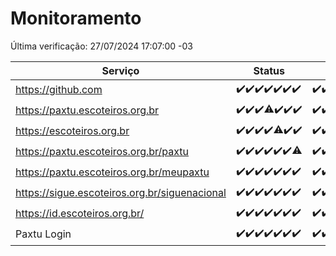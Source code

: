 # Monitoramento

Última verificação: 27/07/2024 17:07:00 -03

|Serviço|Status|Últimas 24h|
|---|---|---|
|https://github.com|<span title="2024-07-20: OK=24">✔️</span><span title="2024-07-21: OK=23">✔️</span><span title="2024-07-22: OK=23">✔️</span><span title="2024-07-23: OK=24">✔️</span><span title="2024-07-24: OK=24">✔️</span><span title="2024-07-25: OK=24">✔️</span><span title="2024-07-26: OK=20">✔️</span>|<span title="26/07/2024 17:10:00 -03 : 200">✔️</span><span title="26/07/2024 18:06:00 -03 : 200">✔️</span><span title="26/07/2024 19:07:00 -03 : 200">✔️</span><span title="26/07/2024 20:06:00 -03 : 200">✔️</span><span title="26/07/2024 21:34:00 -03 : 200">✔️</span><span title="26/07/2024 22:55:00 -03 : 200">✔️</span><span title="26/07/2024 23:26:00 -03 : 200">✔️</span><span title="27/07/2024 00:09:00 -03 : 200">✔️</span><span title="27/07/2024 01:08:00 -03 : 200">✔️</span><span title="27/07/2024 02:07:00 -03 : 200">✔️</span><span title="27/07/2024 03:09:00 -03 : 200">✔️</span><span title="27/07/2024 04:08:00 -03 : 200">✔️</span><span title="27/07/2024 05:08:00 -03 : 200">✔️</span><span title="27/07/2024 06:07:00 -03 : 200">✔️</span><span title="27/07/2024 07:07:00 -03 : 200">✔️</span><span title="27/07/2024 08:06:00 -03 : 200">✔️</span><span title="27/07/2024 09:13:00 -03 : 200">✔️</span><span title="27/07/2024 10:08:00 -03 : 200">✔️</span><span title="27/07/2024 11:06:00 -03 : 200">✔️</span><span title="27/07/2024 12:06:00 -03 : 200">✔️</span><span title="27/07/2024 13:08:00 -03 : 200">✔️</span><span title="27/07/2024 14:06:00 -03 : 200">✔️</span><span title="27/07/2024 15:09:00 -03 : 200">✔️</span><span title="27/07/2024 16:03:00 -03 : 200">✔️</span><span title="27/07/2024 17:06:00 -03 : 200">✔️</span>|
|https://paxtu.escoteiros.org.br|<span title="2024-07-20: OK=24">✔️</span><span title="2024-07-21: OK=23">✔️</span><span title="2024-07-22: OK=23">✔️</span><span title="2024-07-23: OK=23, Falhas=1">⚠️</span><span title="2024-07-24: OK=24">✔️</span><span title="2024-07-25: OK=24">✔️</span><span title="2024-07-26: OK=20">✔️</span>|<span title="26/07/2024 17:10:00 -03 : 200">✔️</span><span title="26/07/2024 18:06:00 -03 : 200">✔️</span><span title="26/07/2024 19:07:00 -03 : 200">✔️</span><span title="26/07/2024 20:06:00 -03 : 200">✔️</span><span title="26/07/2024 21:34:00 -03 : 200">✔️</span><span title="26/07/2024 22:55:00 -03 : 200">✔️</span><span title="26/07/2024 23:26:00 -03 : 200">✔️</span><span title="27/07/2024 00:09:00 -03 : 200">✔️</span><span title="27/07/2024 01:08:00 -03 : 200">✔️</span><span title="27/07/2024 02:07:00 -03 : 200">✔️</span><span title="27/07/2024 03:09:00 -03 : 200">✔️</span><span title="27/07/2024 04:08:00 -03 : 200">✔️</span><span title="27/07/2024 05:08:00 -03 : 200">✔️</span><span title="27/07/2024 06:07:00 -03 : 200">✔️</span><span title="27/07/2024 07:07:00 -03 : 200">✔️</span><span title="27/07/2024 08:06:00 -03 : 200">✔️</span><span title="27/07/2024 09:13:00 -03 : 200">✔️</span><span title="27/07/2024 10:08:00 -03 : 200">✔️</span><span title="27/07/2024 11:06:00 -03 : 200">✔️</span><span title="27/07/2024 12:06:00 -03 : 200">✔️</span><span title="27/07/2024 13:08:00 -03 : 200">✔️</span><span title="27/07/2024 14:06:00 -03 : 200">✔️</span><span title="27/07/2024 15:09:00 -03 : 200">✔️</span><span title="27/07/2024 16:03:00 -03 : 200">✔️</span><span title="27/07/2024 17:06:00 -03 : 200">✔️</span>|
|https://escoteiros.org.br|<span title="2024-07-20: OK=24">✔️</span><span title="2024-07-21: OK=23">✔️</span><span title="2024-07-22: OK=23">✔️</span><span title="2024-07-23: OK=24">✔️</span><span title="2024-07-24: OK=22, Falhas=2">⚠️</span><span title="2024-07-25: OK=24">✔️</span><span title="2024-07-26: OK=20">✔️</span>|<span title="26/07/2024 17:10:00 -03 : 200">✔️</span><span title="26/07/2024 18:06:00 -03 : 200">✔️</span><span title="26/07/2024 19:07:00 -03 : 200">✔️</span><span title="26/07/2024 20:06:00 -03 : 200">✔️</span><span title="26/07/2024 21:34:00 -03 : 200">✔️</span><span title="26/07/2024 22:55:00 -03 : 200">✔️</span><span title="26/07/2024 23:26:00 -03 : 200">✔️</span><span title="27/07/2024 00:09:00 -03 : 200">✔️</span><span title="27/07/2024 01:08:00 -03 : 200">✔️</span><span title="27/07/2024 02:07:00 -03 : 200">✔️</span><span title="27/07/2024 03:09:00 -03 : 200">✔️</span><span title="27/07/2024 04:08:00 -03 : 200">✔️</span><span title="27/07/2024 05:08:00 -03 : 200">✔️</span><span title="27/07/2024 06:07:00 -03 : 200">✔️</span><span title="27/07/2024 07:07:00 -03 : 200">✔️</span><span title="27/07/2024 08:06:00 -03 : 200">✔️</span><span title="27/07/2024 09:13:00 -03 : 200">✔️</span><span title="27/07/2024 10:08:00 -03 : 200">✔️</span><span title="27/07/2024 11:06:00 -03 : 200">✔️</span><span title="27/07/2024 12:06:00 -03 : 200">✔️</span><span title="27/07/2024 13:08:00 -03 : 200">✔️</span><span title="27/07/2024 14:06:00 -03 : 200">✔️</span><span title="27/07/2024 15:09:00 -03 : 200">✔️</span><span title="27/07/2024 16:03:00 -03 : 200">✔️</span><span title="27/07/2024 17:06:00 -03 : 200">✔️</span>|
|https://paxtu.escoteiros.org.br/paxtu|<span title="2024-07-20: OK=24">✔️</span><span title="2024-07-21: OK=23">✔️</span><span title="2024-07-22: OK=23">✔️</span><span title="2024-07-23: OK=24">✔️</span><span title="2024-07-24: OK=24">✔️</span><span title="2024-07-25: OK=24">✔️</span><span title="2024-07-26: OK=19, Falhas=1">⚠️</span>|<span title="26/07/2024 17:10:00 -03 : 200">✔️</span><span title="26/07/2024 18:06:00 -03 : 200">✔️</span><span title="26/07/2024 19:07:00 -03 : 200">✔️</span><span title="26/07/2024 20:06:00 -03 : 200">✔️</span><span title="26/07/2024 21:34:00 -03 : 200">✔️</span><span title="26/07/2024 22:55:00 -03 : 200">✔️</span><span title="26/07/2024 23:26:00 -03 : 200">✔️</span><span title="27/07/2024 00:09:00 -03 : 200">✔️</span><span title="27/07/2024 01:08:00 -03 : 200">✔️</span><span title="27/07/2024 02:07:00 -03 : 200">✔️</span><span title="27/07/2024 03:09:00 -03 : 200">✔️</span><span title="27/07/2024 04:08:00 -03 : 200">✔️</span><span title="27/07/2024 05:08:00 -03 : 200">✔️</span><span title="27/07/2024 06:07:00 -03 : 200">✔️</span><span title="27/07/2024 07:07:00 -03 : 200">✔️</span><span title="27/07/2024 08:06:00 -03 : 200">✔️</span><span title="27/07/2024 09:13:00 -03 : 200">✔️</span><span title="27/07/2024 10:08:00 -03 : 200">✔️</span><span title="27/07/2024 11:06:00 -03 : 200">✔️</span><span title="27/07/2024 12:06:00 -03 : 200">✔️</span><span title="27/07/2024 13:08:00 -03 : 200">✔️</span><span title="27/07/2024 14:06:00 -03 : 200">✔️</span><span title="27/07/2024 15:09:00 -03 : 200">✔️</span><span title="27/07/2024 16:03:00 -03 : 200">✔️</span><span title="27/07/2024 17:07:00 -03 : 200">✔️</span>|
|https://paxtu.escoteiros.org.br/meupaxtu|<span title="2024-07-20: OK=24">✔️</span><span title="2024-07-21: OK=23">✔️</span><span title="2024-07-22: OK=23">✔️</span><span title="2024-07-23: OK=24">✔️</span><span title="2024-07-24: OK=24">✔️</span><span title="2024-07-25: OK=24">✔️</span><span title="2024-07-26: OK=20">✔️</span>|<span title="26/07/2024 17:10:00 -03 : 200">✔️</span><span title="26/07/2024 18:06:00 -03 : 200">✔️</span><span title="26/07/2024 19:07:00 -03 : 200">✔️</span><span title="26/07/2024 20:06:00 -03 : 200">✔️</span><span title="26/07/2024 21:34:00 -03 : 200">✔️</span><span title="26/07/2024 22:55:00 -03 : 200">✔️</span><span title="26/07/2024 23:26:00 -03 : 200">✔️</span><span title="27/07/2024 00:09:00 -03 : 200">✔️</span><span title="27/07/2024 01:08:00 -03 : 200">✔️</span><span title="27/07/2024 02:07:00 -03 : 200">✔️</span><span title="27/07/2024 03:09:00 -03 : 200">✔️</span><span title="27/07/2024 04:08:00 -03 : 200">✔️</span><span title="27/07/2024 05:08:00 -03 : 200">✔️</span><span title="27/07/2024 06:07:00 -03 : 200">✔️</span><span title="27/07/2024 07:07:00 -03 : 200">✔️</span><span title="27/07/2024 08:06:00 -03 : 200">✔️</span><span title="27/07/2024 09:13:00 -03 : 200">✔️</span><span title="27/07/2024 10:08:00 -03 : 200">✔️</span><span title="27/07/2024 11:06:00 -03 : 200">✔️</span><span title="27/07/2024 12:06:00 -03 : 200">✔️</span><span title="27/07/2024 13:08:00 -03 : 200">✔️</span><span title="27/07/2024 14:06:00 -03 : 200">✔️</span><span title="27/07/2024 15:09:00 -03 : 200">✔️</span><span title="27/07/2024 16:03:00 -03 : 200">✔️</span><span title="27/07/2024 17:07:00 -03 : 200">✔️</span>|
|https://sigue.escoteiros.org.br/siguenacional|<span title="2024-07-20: OK=24">✔️</span><span title="2024-07-21: OK=23">✔️</span><span title="2024-07-22: OK=23">✔️</span><span title="2024-07-23: OK=24">✔️</span><span title="2024-07-24: OK=24">✔️</span><span title="2024-07-25: OK=24">✔️</span><span title="2024-07-26: OK=20">✔️</span>|<span title="26/07/2024 17:10:00 -03 : 200">✔️</span><span title="26/07/2024 18:06:00 -03 : 200">✔️</span><span title="26/07/2024 19:07:00 -03 : 200">✔️</span><span title="26/07/2024 20:06:00 -03 : 200">✔️</span><span title="26/07/2024 21:34:00 -03 : 200">✔️</span><span title="26/07/2024 22:55:00 -03 : 200">✔️</span><span title="26/07/2024 23:26:00 -03 : 200">✔️</span><span title="27/07/2024 00:09:00 -03 : 200">✔️</span><span title="27/07/2024 01:08:00 -03 : 200">✔️</span><span title="27/07/2024 02:07:00 -03 : 200">✔️</span><span title="27/07/2024 03:09:00 -03 : 200">✔️</span><span title="27/07/2024 04:08:00 -03 : 200">✔️</span><span title="27/07/2024 05:08:00 -03 : 200">✔️</span><span title="27/07/2024 06:07:00 -03 : 200">✔️</span><span title="27/07/2024 07:07:00 -03 : 200">✔️</span><span title="27/07/2024 08:06:00 -03 : 200">✔️</span><span title="27/07/2024 09:13:00 -03 : 200">✔️</span><span title="27/07/2024 10:08:00 -03 : 200">✔️</span><span title="27/07/2024 11:06:00 -03 : 200">✔️</span><span title="27/07/2024 12:06:00 -03 : 200">✔️</span><span title="27/07/2024 13:08:00 -03 : 200">✔️</span><span title="27/07/2024 14:06:00 -03 : 200">✔️</span><span title="27/07/2024 15:09:00 -03 : 200">✔️</span><span title="27/07/2024 16:03:00 -03 : 200">✔️</span><span title="27/07/2024 17:07:00 -03 : 200">✔️</span>|
|https://id.escoteiros.org.br/|<span title="2024-07-20: OK=24">✔️</span><span title="2024-07-21: OK=23">✔️</span><span title="2024-07-22: OK=23">✔️</span><span title="2024-07-23: OK=24">✔️</span><span title="2024-07-24: OK=24">✔️</span><span title="2024-07-25: OK=24">✔️</span><span title="2024-07-26: OK=20">✔️</span>|<span title="26/07/2024 17:10:00 -03 : 200">✔️</span><span title="26/07/2024 18:06:00 -03 : 200">✔️</span><span title="26/07/2024 19:07:00 -03 : 200">✔️</span><span title="26/07/2024 20:06:00 -03 : 200">✔️</span><span title="26/07/2024 21:34:00 -03 : 200">✔️</span><span title="26/07/2024 22:55:00 -03 : 200">✔️</span><span title="26/07/2024 23:26:00 -03 : 200">✔️</span><span title="27/07/2024 00:09:00 -03 : 200">✔️</span><span title="27/07/2024 01:08:00 -03 : 200">✔️</span><span title="27/07/2024 02:07:00 -03 : 200">✔️</span><span title="27/07/2024 03:09:00 -03 : 200">✔️</span><span title="27/07/2024 04:08:00 -03 : 200">✔️</span><span title="27/07/2024 05:08:00 -03 : 200">✔️</span><span title="27/07/2024 06:07:00 -03 : 200">✔️</span><span title="27/07/2024 07:07:00 -03 : 200">✔️</span><span title="27/07/2024 08:06:00 -03 : 200">✔️</span><span title="27/07/2024 09:13:00 -03 : 200">✔️</span><span title="27/07/2024 10:08:00 -03 : 200">✔️</span><span title="27/07/2024 11:06:00 -03 : 200">✔️</span><span title="27/07/2024 12:06:00 -03 : 200">✔️</span><span title="27/07/2024 13:08:00 -03 : 200">✔️</span><span title="27/07/2024 14:06:00 -03 : 200">✔️</span><span title="27/07/2024 15:09:00 -03 : 200">✔️</span><span title="27/07/2024 16:03:00 -03 : 200">✔️</span><span title="27/07/2024 17:07:00 -03 : 200">✔️</span>|
|Paxtu Login|<span title="2024-07-20: OK=24">✔️</span><span title="2024-07-21: OK=23">✔️</span><span title="2024-07-22: OK=23">✔️</span><span title="2024-07-23: OK=24">✔️</span><span title="2024-07-24: OK=24">✔️</span><span title="2024-07-25: OK=24">✔️</span><span title="2024-07-26: OK=20">✔️</span>|<span title="26/07/2024 17:10:00 -03 : 200">✔️</span><span title="26/07/2024 18:06:00 -03 : 200">✔️</span><span title="26/07/2024 19:07:00 -03 : 200">✔️</span><span title="26/07/2024 20:06:00 -03 : 200">✔️</span><span title="26/07/2024 21:34:00 -03 : 200">✔️</span><span title="26/07/2024 22:55:00 -03 : 200">✔️</span><span title="26/07/2024 23:26:00 -03 : 200">✔️</span><span title="27/07/2024 00:09:00 -03 : 200">✔️</span><span title="27/07/2024 01:08:00 -03 : 200">✔️</span><span title="27/07/2024 02:07:00 -03 : 200">✔️</span><span title="27/07/2024 03:09:00 -03 : 200">✔️</span><span title="27/07/2024 04:08:00 -03 : 200">✔️</span><span title="27/07/2024 05:08:00 -03 : 200">✔️</span><span title="27/07/2024 06:07:00 -03 : 200">✔️</span><span title="27/07/2024 07:07:00 -03 : 200">✔️</span><span title="27/07/2024 08:06:00 -03 : 200">✔️</span><span title="27/07/2024 09:13:00 -03 : 200">✔️</span><span title="27/07/2024 10:08:00 -03 : 200">✔️</span><span title="27/07/2024 11:06:00 -03 : 200">✔️</span><span title="27/07/2024 12:06:00 -03 : 200">✔️</span><span title="27/07/2024 13:08:00 -03 : 200">✔️</span><span title="27/07/2024 14:06:00 -03 : 200">✔️</span><span title="27/07/2024 15:09:00 -03 : 200">✔️</span><span title="27/07/2024 16:03:00 -03 : 200">✔️</span><span title="27/07/2024 17:07:00 -03 : 200">✔️</span>|
